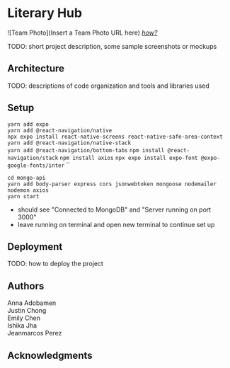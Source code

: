 # Literary Hub

![Team Photo](Insert a Team Photo URL here)
[*how?*](https://help.github.com/articles/about-readmes/#relative-links-and-image-paths-in-readme-files)

TODO: short project description, some sample screenshots or mockups

## Architecture

TODO:  descriptions of code organization and tools and libraries used

## Setup

`yarn add expo`\
`yarn add @react-navigation/native`\
`npx expo install react-native-screens react-native-safe-area-context`\
`yarn add @react-navigation/native-stack`\
`yarn add @react-navigation/bottom-tabs`
`npm install @react-navigation/stack`
`npm install axios`
`npx expo install expo-font @expo-google-fonts/inter`
``

`cd mongo-api`\
`yarn add body-parser express cors jsonwebtoken mongoose nodemailer nodemon axios`\
`yarn start`
- should see "Connected to MongoDB" and "Server running on port 3000"
- leave running on terminal and open new terminal to continue set up

## Deployment

TODO: how to deploy the project

## Authors

Anna Adobamen\
Justin Chong\
Emily Chen\
Ishika Jha\
Jeanmarcos Perez

## Acknowledgments
